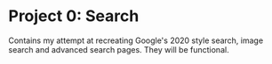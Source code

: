 # Project 0: Search

Contains my attempt at recreating Google's 2020 style search, image search and advanced search pages. 
They will be functional.